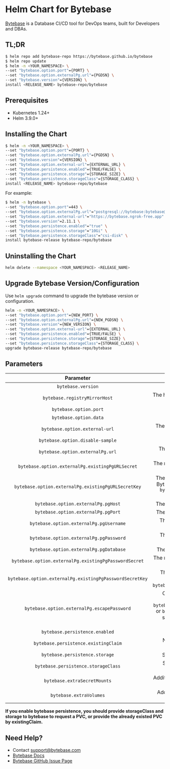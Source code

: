 # Helm Chart for Bytebase

[Bytebase](https://www.bytebase.com) is a Database CI/CD tool for DevOps teams, built for Developers and DBAs.

## TL;DR

```bash
$ helm repo add bytebase-repo https://bytebase.github.io/bytebase
$ helm repo update
$ helm -n <YOUR_NAMESPACE> \
--set "bytebase.option.port"={PORT} \
--set "bytebase.option.externalPg.url"={PGDSN} \
--set "bytebase.version"={VERSION} \
install <RELEASE_NAME> bytebase-repo/bytebase
```

## Prerequisites

- Kubernetes 1.24+
- Helm 3.9.0+

## Installing the Chart

```bash
$ helm -n <YOUR_NAMESPACE> \
--set "bytebase.option.port"={PORT} \
--set "bytebase.option.externalPg.url"={PGDSN} \
--set "bytebase.version"={VERSION} \
--set "bytebase.option.external-url"={EXTERNAL_URL} \
--set "bytebase.persistence.enabled"={TRUE/FALSE} \
--set "bytebase.persistence.storage"={STORAGE_SIZE} \
--set "bytebase.persistence.storageClass"={STORAGE_CLASS} \
install <RELEASE_NAME> bytebase-repo/bytebase
```

For example:

```bash
$ helm -n bytebase \
--set "bytebase.option.port"=443 \
--set "bytebase.option.externalPg.url"="postgresql://bytebase:bytebase@database.bytebase.ap-east-1.rds.amazonaws.com/bytebase" \
--set "bytebase.option.external-url"="https://bytebase.ngrok-free.app" \
--set "bytebase.version"=2.11.1 \
--set "bytebase.persistence.enabled"="true" \
--set "bytebase.persistence.storage"="10Gi" \
--set "bytebase.persistence.storageClass"="csi-disk" \
install bytebase-release bytebase-repo/bytebase
```

## Uninstalling the Chart

```bash
helm delete --namespace <YOUR_NAMESPACE> <RELEASE_NAME>
```

## Upgrade Bytebase Version/Configuration

Use `helm upgrade` command to upgrade the bytebase version or configuration.

```bash
helm -n <YOUR_NAMESPACE> \
--set "bytebase.option.port"={NEW_PORT} \
--set "bytebase.option.externalPg.url"={NEW_PGDSN} \
--set "bytebase.version"={NEW_VERSION} \
--set "bytebase.option.external-url"={EXTERNAL_URL} \
--set "bytebase.persistence.enabled"={TRUE/FALSE} \
--set "bytebase.persistence.storage"={STORAGE_SIZE} \
--set "bytebase.persistence.storageClass"={STORAGE_CLASS} \
upgrade bytebase-release bytebase-repo/bytebase
```

## Parameters

|                        Parameter                         |                                                                                                                Description                                                                                                                 |                           Default Value                            |
| :------------------------------------------------------: | :----------------------------------------------------------------------------------------------------------------------------------------------------------------------------------------------------------------------------------------: | :----------------------------------------------------------------: |
|                    `bytebase.version`                    |                                                                                                  The version of Bytebase to be installed.                                                                                                  |                              "2.11.1"                              |
|              `bytebase.registryMirrorHost`               |                                                                              The host for the Docker registry mirror. Leave empty for default registry usage.                                                                              |                                 ""                                 |
|                  `bytebase.option.port`                  |                                                                                                      Port where Bytebase server runs.                                                                                                      |                                8080                                |
|                  `bytebase.option.data`                  |                                                                                                  Data directory of Bytebase data stored.                                                                                                   |                         /var/opt/bytebase                          |
|              `bytebase.option.external-url`              |                                              The address for users to visit Bytebase, visit [our docs](https://www.bytebase.com/docs/get-started/install/external-url/) to get more details.                                               | "<https://www.bytebase.com/docs/get-started/install/external-url>" |
|             `bytebase.option.disable-sample`             |                                                                                                        Disable the sample instance.                                                                                                        |                               false                                |
|             `bytebase.option.externalPg.url`             |                                                                                        The PostgreSQL url(DSN) for Bytebase to store the metadata.                                                                                         |                                 ""                                 |
|     `bytebase.option.externalPg.existingPgURLSecret`     |                                                                           The name of Secret stores the PostgreSQL url(DSN) for Bytebase to store the metadata.                                                                            |                                 ""                                 |
|   `bytebase.option.externalPg.existingPgURLSecretKey`    |                                    The key of Secret stores the PostgreSQL url(DSN) for Bytebase to store the metadata. Should be used with `bytebase.option.externalPg.existingPgURLSecret` together.                                     |                                 ""                                 |
|           `bytebase.option.externalPg.pgHost`            |                                                                                             The PostgreSQL host for Bytebase metadata storage.                                                                                             |                               "host"                               |
|           `bytebase.option.externalPg.pgPort`            |                                                                                             The PostgreSQL port for Bytebase metadata storage.                                                                                             |                               "port"                               |
|         `bytebase.option.externalPg.pgUsername`          |                                                                                           The PostgreSQL username for Bytebase metadata storage.                                                                                           |                             "username"                             |
|         `bytebase.option.externalPg.pgPassword`          |                                                                                           The PostgreSQL password for Bytebase metadata storage.                                                                                           |                             "password"                             |
|         `bytebase.option.externalPg.pgDatabase`          |                                                                                             The name of the PostgreSQL database for Bytebase.                                                                                              |                             "database"                             |
|  `bytebase.option.externalPg.existingPgPasswordSecret`   |                                                                       The name of Secret that stores the existing PostgreSQL password for Bytebase metadata storage.                                                                       |                                 ""                                 |
| `bytebase.option.externalPg.existingPgPasswordSecretKey` |                                                   The key of Secret storing the existing PostgreSQL password. Should be used with `bytebase.option.externalPg.existingPgPasswordSecret`.                                                   |                                 ""                                 |
|       `bytebase.option.externalPg.escapePassword`        | Controls whether to escape the password in the connection string. `bytebase.option.externalPg.existingPgPasswordSecret` or `bytebase.option.externalPg.pgPassword` should be specified with this value together. **Experimental feature.** |                               false                                |
|              `bytebase.persistence.enabled`              |                                                                                                  Enable/disable persistence for Bytebase.                                                                                                  |                               false                                |
|           `bytebase.persistence.existingClaim`           |                                                                                    Name of the existing PersistentVolumeClaim for Bytebase persistence.                                                                                    |                                 ""                                 |
|              `bytebase.persistence.storage`              |                                                                                              Size of the persistent volume for Bytebase data.                                                                                              |                               "2Gi"                                |
|           `bytebase.persistence.storageClass`            |                                                                                         Storage class for the persistent volume used by Bytebase.                                                                                          |                                 ""                                 |
|               `bytebase.extraSecretMounts`               |                                                                               Additional Bytebase secret mounts. Defined as an array of volumeMount objects.                                                                               |                                 []                                 |
|                 `bytebase.extraVolumes`                  |                                                                                    Additional Bytebase volumes. Defined as an array of volume objects.                                                                                     |                                 []                                 |

**If you enable bytebase persistence, you should provide storageClass and storage to bytebase to request a PVC, or provide the already existed PVC by existingClaim.**

## Need Help?

- Contact <support@bytebase.com>
- [Bytebase Docs](https://www.bytebase.com/docs)
- [Bytebase GitHub Issue Page](https://github.com/bytebase/bytebase/issues/new/choose)
